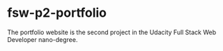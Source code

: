 # fsw-p2-portfolio
The portfolio website is the second project in the Udacity Full Stack Web Developer nano-degree.
